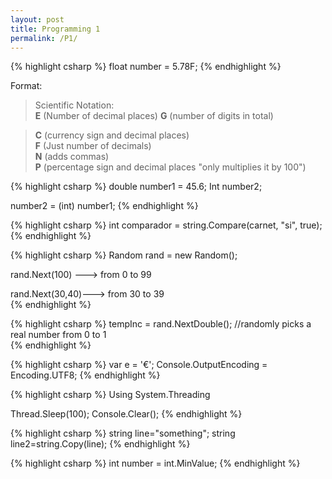 ```yaml
---
layout: post
title: Programming 1
permalink: /P1/
---
```

{% highlight csharp %}
float number = 5.78F; 
{% endhighlight %}

Format:  
> Scientific Notation:  
**E** (Number of decimal places) **G** (number of digits in total)  

>**C** (currency sign and decimal places)  
**F** (Just number of decimals)  
**N** (adds commas)  
**P** (percentage sign and decimal places "only multiplies it by 100") 

 
{% highlight csharp %}
double number1 = 45.6; 
Int number2; 

number2 = (int) number1; 
{% endhighlight %}

 
{% highlight csharp %}
int comparador = string.Compare(carnet, "si", true); 
{% endhighlight %}

 
{% highlight csharp %}
Random rand = new Random(); 

rand.Next(100) ---> from 0 to 99 

rand.Next(30,40)--->  from 30 to 39  
{% endhighlight %}

{% highlight csharp %}
tempInc = rand.NextDouble();
//randomly picks a real number from 0 to 1  
{% endhighlight %}

{% highlight csharp %}
var e = '€'; 
Console.OutputEncoding = Encoding.UTF8; 
{% endhighlight %}

{% highlight csharp %}
Using System.Threading 

Thread.Sleep(100); 
Console.Clear(); 
{% endhighlight %}

 {% highlight csharp %}
string line="something"; 
string line2=string.Copy(line); 
{% endhighlight %}

 
{% highlight csharp %}
int number = int.MinValue;
{% endhighlight %}
